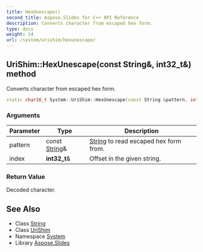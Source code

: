 ```yaml
---
title: HexUnescape()
second_title: Aspose.Slides for C++ API Reference
description: Converts character from escaped hex form.
type: docs
weight: 14
url: /system/urishim/hexunescape/
---
```

## UriShim::HexUnescape(const String\&, int32_t\&) method


Converts character from escaped hex form.

```cpp
static char16_t System::UriShim::HexUnescape(const String &pattern, int32_t &index)
```


### Arguments

| Parameter | Type | Description |
| --- | --- | --- |
| pattern | const [String](../../string/)\& | [String](../../string/) to read escaped hex form from. |
| index | **int32_t**\& | Offset in the given string. |

### Return Value

Decoded character.

## See Also

* Class [String](../../string/)
* Class [UriShim](../)
* Namespace [System](../../)
* Library [Aspose.Slides](../../../)